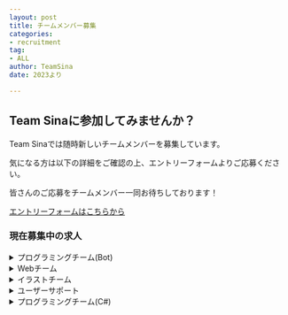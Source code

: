 ```yaml
---
layout: post
title: チームメンバー募集
categories:
- recruitment
tag:
- ALL
author: TeamSina
date: 2023より

---
```

## Team Sinaに参加してみませんか？

Team Sinaでは随時新しいチームメンバーを募集しています。

気になる方は以下の詳細をご確認の上、エントリーフォームよりご応募ください。

皆さんのご応募をチームメンバー一同お待ちしております！

<a class="btn-blue" href="https://forms.gle/C5A7x2gwttquHsPX6">エントリーフォームはこちらから</a>

<h3>現在募集中の求人</h3>
<!--
{% for post in site.categories.recruitment %}
{{ post.date | date:"%Y/%m/%d" }}:<a href="{{ post.url }}" class="a-orange">{{ post.title }}</a>
{% endfor %}
<br>
-->

<details><summary>プログラミングチーム(Bot)</summary>

#### 業務内容
- discord.pyを使ったプログラミング(新機能開発・不具合修正)
- コードレビュー
#### 求める人材
- Pythonを使ったプログラミングができる方
#### エントリー資格
- Discordアカウントを有していること
- GitHubアカウントを作成できるまたは有していること
- discord.py(Python)の開発環境をご用意いただけること
- PCの操作やGit操作等のプログラミングにおける基本的知識を理解していること
</details>

<details><summary>Webチーム</summary>

#### 業務内容
- 新サイト構築に向けたプログラミング等の作業(Next.js)
#### 求める人材
- Next.jsの開発経験がある方
- Webサイトの開発経験がある方
#### エントリー資格
- Discordアカウントを有していること
- GitHubアカウントを作成できるまたは有していること
- Next.jsの開発環境をご用意いただけること
- PCの基本操作を理解していること
</details>

<details><summary>イラストチーム</summary>

#### 業務内容
- 依頼したイラストの作成
#### 求める人材
- イラスト作成の経験がある方(どんなものでも構いません)
#### エントリー資格
- Discordアカウントを有していること
</details>

<details><summary>ユーザーサポート</summary>

#### 業務内容
- 利用者のサポート
#### エントリー資格
- Discordアカウントを有していること
</details>

<details><summary>プログラミングチーム(C#)</summary>

#### 業務内容
- c#を使ってWindowsアプリの開発
#### 求める人材
- C#を使ったプログラミングができる方
#### エントリー資格
- Discordアカウントを有していること
- GitHubアカウントを作成できるまたは有していること
- C#の開発環境をご用意いただけること
- PCの操作やGit操作等のプログラミングにおける基本的知識を理解していること
</details>
